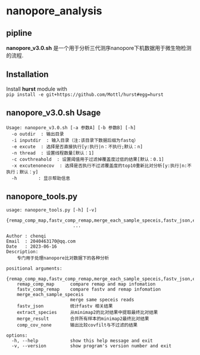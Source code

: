 # nanopore_analysis
## pipline

**nanopore_v3.0.sh** 是一个用于分析三代测序nanopore下机数据用于微生物检测的流程.

## Installation
Install **hurst** module with      
`pip install -e git+https://github.com/Mottl/hurst#egg=hurst`

## nanopore_v3.0.sh Usage
```
Usage: nanopore_v3.0.sh [-a 参数A] [-b 参数B] [-h]
  -o outdir  : 输出目录
  -i inputdir  : 输入目录（注:该目录下数据后缀为fastq）
  -e excute  : 选择是否直接执行[y:执行|n：不执行;默认：n]
  -n thread  : 设置线程数量[默认：1]
  -c covthreahold  : 设置阈值用于过滤掉覆盖度过低的结果[默认：0.1]
  -x excutenonecov  : 选择是否执行不过滤覆盖度的top10重新比对分析[y:执行|n:不执行；默认：y]
  -h        : 显示帮助信息 
```

## nanopore_tools.py
```
usage: nanopore_tools.py [-h] [-v]
                         {remap_comp_map,fastv_comp_remap,merge_each_sample_speceis,fastv_json,extract_species,merge_result,comp_cov_none}
                         ...

Author : chenqi
Email  : 2040463170@qq.com
Date   : 2023-06-16
Description:
    专门用于处理nanopore比对数据下的各种分析

positional arguments:
  {remap_comp_map,fastv_comp_remap,merge_each_sample_speceis,fastv_json,extract_species,merge_result,comp_cov_none}
    remap_comp_map      compare remap and map infomation
    fastv_comp_remap    compare fastv and remap infomation
    merge_each_sample_speceis
                        merge same speceis reads
    fastv_json          统计fastv 相关结果
    extract_species     从minimap2的比对结果中提取最终比对结果
    merge_result        合并所有样本的minimap2最终比对结果
    comp_cov_none       输出比较covfilt与不过滤的结果

options:
  -h, --help            show this help message and exit
  -v, --version         show program's version number and exit
```
